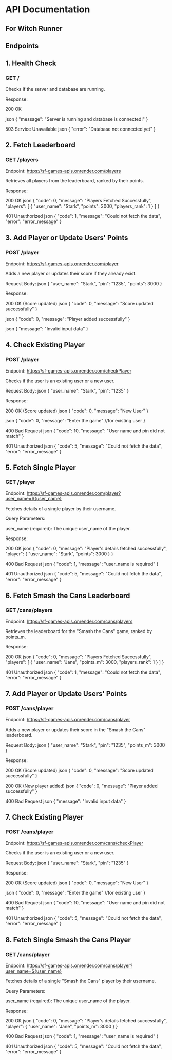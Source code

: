 # API Documentation

## For Witch Runner

## Endpoints

## 1. Health Check

### GET /

Checks if the server and database are running.

Response:

200 OK

json
{
  "message": "Server is running and database is connected!"
}


503 Service Unavailable
json
{
  "error": "Database not connected yet"
}

## 2. Fetch Leaderboard

### GET /players
Endpoint: https://sf-games-apis.onrender.com/players

Retrieves all players from the leaderboard, ranked by their points.

Response:

200 OK
json
{
  "code": 0,
  "message": "Players Fetched Successfully",
  "players": [
    {
      "user_name": "Stark",
      "points": 3000,
      "players_rank": 1
    }
  ]
}


401 Unauthorized
json
{
  "code": 1,
  "message": "Could not fetch the data",
  "error": "error_message"
}


## 3. Add Player or Update Users' Points

### POST /player
Endpoint: https://sf-games-apis.onrender.com/player

Adds a new player or updates their score if they already exist.

Request Body:
json
{
  "user_name": "Stark",
  "pin": "1235",
  "points": 3000
}


Response:

200 OK (Score updated)
json
{
  "code": 0,
  "message": "Score updated successfully"
}


json
{
  "code": 0,
  "message": "Player added successfully"
}


json
{
  "message": "Invalid input data"
}


## 4. Check Existing Player

### POST /player
Endpoint: https://sf-games-apis.onrender.com/checkPlayer

Checks if the user is an existing user or a new user.

Request Body:
json
{
  "user_name": "Stark",
  "pin": "1235"
}


Response:

200 OK (Score updated)
json
{
  "code": 0,
  "message": "New User"
}


json
{
  "code": 0,
  "message": "Enter the game" //for existing user
}


400 Bad Request
json
{
  "code": 10,
  "message": "User name and pin did not match"
}


401 Unauthorized
json
{
  "code": 5,
  "message": "Could not fetch the data",
  "error": "error_message"
}


## 5. Fetch Single Player

### GET /player
Endpoint: https://sf-games-apis.onrender.com/player?user_name=${user_name}

Fetches details of a single player by their username.

Query Parameters:

user_name (required): The unique user_name of the player.

Response:

200 OK
json
{
  "code": 0,
  "message": "Player's details fetched successfully",
  "player": {
    "user_name": "Stark",
    "points": 3000
  }
}


400 Bad Request
json
{
  "code": 1,
  "message": "user_name is required"
}


401 Unauthorized
json
{
  "code": 5,
  "message": "Could not fetch the data",
  "error": "error_message"
}


## 6. Fetch Smash the Cans Leaderboard

### GET /cans/players
Endpoint: https://sf-games-apis.onrender.com/cans/players

Retrieves the leaderboard for the "Smash the Cans" game, ranked by points_m.

Response:

200 OK
json
{
  "code": 0,
  "message": "Players Fetched Successfully",
  "players": [
    {
      "user_name": "Jane",
      "points_m": 3000,
      "players_rank": 1
    }
  ]
}


401 Unauthorized
json
{
  "code": 1,
  "message": "Could not fetch the data",
  "error": "error_message"
}


## 7. Add Player or Update Users' Points

### POST /cans/player
Endpoint: https://sf-games-apis.onrender.com/cans/player

Adds a new player or updates their score in the "Smash the Cans" leaderboard.

Request Body:
json
{
  "user_name": "Stark",
  "pin": "1235",
  "points_m": 3000
}


Response:

200 OK (Score updated)
json
{
  "code": 0,
  "message": "Score updated successfully"
}


200 OK (New player added)
json
{
  "code": 0,
  "message": "Player added successfully"
}


400 Bad Request
json
{
  "message": "Invalid input data"
}


## 7. Check Existing Player

### POST /cans/player
Endpoint: https://sf-games-apis.onrender.com/cans/checkPlayer

Checks if the user is an existing user or a new user.

Request Body:
json
{
  "user_name": "Stark",
  "pin": "1235"
}


Response:

200 OK (Score updated)
json
{
  "code": 0,
  "message": "New User"
}


json
{
  "code": 0,
  "message": "Enter the game" //for existing user
}


400 Bad Request
json
{
  "code": 10,
  "message": "User name and pin did not match"
}


401 Unauthorized
json
{
  "code": 5,
  "message": "Could not fetch the data",
  "error": "error_message"
}


## 8. Fetch Single Smash the Cans Player

### GET /cans/player
Endpoint: https://sf-games-apis.onrender.com/cans/player?user_name=${user_name}

Fetches details of a single "Smash the Cans" player by their username.

Query Parameters:

user_name (required): The unique user_name of the player.

Response:

200 OK
json
{
  "code": 0,
  "message": "Player's details fetched successfully",
  "player": {
    "user_name": "Jane",
    "points_m": 3000
  }
}


400 Bad Request
json
{
  "code": 1,
  "message": "user_name is required"
}


401 Unauthorized
json
{
  "code": 5,
  "message": "Could not fetch the data",
  "error": "error_message"
}
